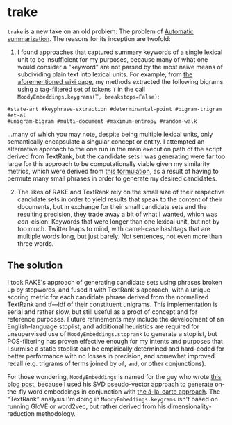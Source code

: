 
# trake

`trake` is a new take on an old problem: The problem of [Automatic
summarization][autosumm]. The reasons for its inception are twofold:

1. I found approaches that captured summary keywords of a single lexical unit
to be insufficient for my purposes, because many of what one would consider a
"keyword" are not parsed by the most naive means of subdividing plain text into
lexical units. For example, from [the aforementioned wiki
page][autosumm], my methods extracted the following bigrams using a
tag-filtered set of tokens `T` in the call `MoodyEmbeddings.keygrams(T,
breakstops=False)`:

```
#state-art #keyphrase-extraction #determinantal-point #bigram-trigram #et-al
#unigram-bigram #multi-document #maximum-entropy #random-walk
```

...many of which you may note, despite being multiple lexical units, only
semantically encapsulate a singular concept or entity.  I attempted an
alternative approach to the one run in the main execution path of the script
derived from TextRank, but the candidate sets I was generating were far too
large for this approach to be computationally viable given my similarity
metrics, which were derived from [this formulation][alacarte], as a result of
having to permute many small phrases in order to generate my desired
candidates.

2. The likes of RAKE and TextRank rely on the small size of their
respective candidate sets in order to yield results that speak to the content
of their documents, but in exchange for their small candidate sets and the
resulting precision, they trade away a bit of what I wanted, which was
_con_-cision: Keywords that were longer than one lexical unit, but not by too
much. Twitter leaps to mind, with camel-case hashtags that are multiple words
long, but just barely. Not sentences, not even more than three words.

## The solution

I took RAKE's approach of generating candidate sets using phrases broken up by
stopwords, and fused it with TextRank's approach, with a unique scoring metric
for each candidate phrase derived from the normalized TextRank and tf—idf of
their constituent unigrams. This implementation is serial and rather slow, but
still useful as a proof of concept and for reference purposes. Future
refinements may include the development of an English-language stoplist, and
additional heuristics are required for unsupervised use of
`MoodyEmbeddings.stoprank` to generate a stoplist, but POS-filtering has proven
effective enough for my intents and purposes that I surmise a static stoplist
can be empirically determined and hard-coded for better performance with no
losses in precision, and somewhat improved recall (e.g. trigrams of terms
joined by `of`, `and`, or other conjunctions).

For those wondering, `MoodyEmbeddings` is named for the guy who wrote [this
blog post][abstain], because I used his SVD pseudo-vector approach to generate
on-the-fly word embeddings in conjunction with [the á-la-carte
approach][alacarte]. The "TextRank" analysis I'm doing in
`MoodyEmbeddings.keygrams` isn't based on running GloVE or word2vec, but rather
derived from his dimensionality-reduction methodology.

[autosumm]: https://wikipedia.org/wiki/Automatic_summarization
[alacarte]: https://www.offconvex.org/2018/09/18/alacarte/
[abstain]: https://multithreaded.stitchfix.com/blog/2017/10/18/stop-using-word2vec/
